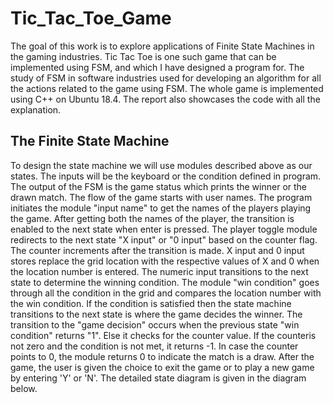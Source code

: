 # Tic_Tac_Toe_Game
The goal of this work is to explore applications of Finite State Machines in the gaming industries. Tic Tac Toe is one such game that can be implemented using FSM, and which I have designed a program for. The study of FSM in software industries used for developing an algorithm for all the actions related to the game using FSM. The whole game is implemented using C++ on Ubuntu 18.4. The report also showcases the code with all the explanation.

## The Finite State Machine 
To design the state machine we will use modules described above as our states. The inputs will be the keyboard or the condition defined in program. The output of the FSM is the game status which prints the winner or the drawn match. The flow of the game starts with user names. The program initiates the module "input name" to get the names of the players playing the game. After getting both the names of the player, the transition is enabled to the next state when enter is pressed. The player toggle module redirects to the next state "X input" or "0 input" based on the counter flag. The counter increments after the transition is made. X input and 0 input stores replace the grid location with the respective values of X and 0 when the location number is entered. The numeric input transitions to the next state to determine the winning condition. The module "win condition" goes through all the condition in the grid and compares the location number with the win condition. If the condition is satisfied then the state machine transitions to the next state is where the game decides the winner. The transition to the "game decision" occurs when the previous state "win condition" returns "1". Else it checks for the counter value. If the counteris not zero and the condition is not met, it returns -1. In case the counter points to 0, the module returns 0 to indicate the match is a draw. After the game, the user is given the choice to exit the game or to play a new game by entering 'Y' or 'N'. The detailed state diagram is given in the diagram below.



